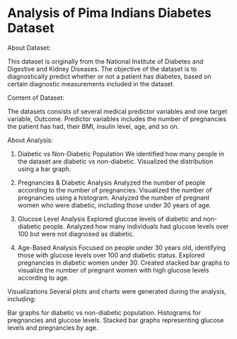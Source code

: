 # Analysis of Pima Indians Diabetes Dataset

About Dataset:

This dataset is originally from the National Institute of Diabetes and Digestive and Kidney Diseases. The objective of the dataset is to diagnostically predict whether or not a patient has diabetes, based on certain diagnostic measurements included in the dataset.


Content of Dataset:

The datasets consists of several medical predictor variables and one target variable, Outcome. Predictor variables includes the number of pregnancies the patient has had, their BMI, insulin level, age, and so on.

About Analysis:

1. Diabetic vs Non-Diabetic Population
We identified how many people in the dataset are diabetic vs non-diabetic.
Visualized the distribution using a bar graph.

3. Pregnancies & Diabetic Analysis
Analyzed the number of people according to the number of pregnancies.
Visualized the number of pregnancies using a histogram.
Analyzed the number of pregnant women who were diabetic, including those under 30 years of age.

5. Glucose Level Analysis
Explored glucose levels of diabetic and non-diabetic people.
Analyzed how many individuals had glucose levels over 100 but were not diagnosed as diabetic.

7. Age-Based Analysis
Focused on people under 30 years old, identifying those with glucose levels over 100 and diabetic status.
Explored pregnancies in diabetic women under 30.
Created stacked bar graphs to visualize the number of pregnant women with high glucose levels according to age.

Visualizations
Several plots and charts were generated during the analysis, including:

Bar graphs for diabetic vs non-diabetic population.
Histograms for pregnancies and glucose levels.
Stacked bar graphs representing glucose levels and pregnancies by age.
